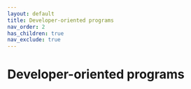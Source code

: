```yaml
---
layout: default
title: Developer-oriented programs
nav_order: 2
has_children: true
nav_exclude: true
---
```


# Developer-oriented programs

